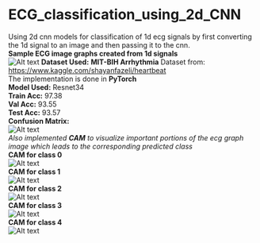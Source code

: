 # ECG_classification_using_2d_CNN
Using 2d cnn models for classification of 1d ecg signals by first converting the 1d signal to an image and then passing it to the cnn.
<br>
<b>Sample ECG image graphs created from 1d signals</b><br>
![Alt text](/Images/ecg_graphs.png?raw=true "Sample Ecg Graphs")
<b>Dataset Used:</b>  <b>MIT-BIH Arrhythmia</b> Dataset from: https://www.kaggle.com/shayanfazeli/heartbeat
<br>
The implementation is done in <b>PyTorch</b><br>
<b>Model Used:</b> Resnet34<br>
<b>Train Acc:</b> 97.38<br>
<b>Val Acc:</b> 93.55<br>
<b>Test Acc:</b> 93.57<br>
<b>Confusion Matrix:</b><br>
![Alt text](/Images/Confusion_Matrix.JPG?raw=true "Confusion Matrix")
<br>
*Also implemented <b>CAM</b> to visualize important portions of the ecg graph image which leads to the corresponding predicted class*
<br>
<b>CAM for class 0</b>
<br>
![Alt text](/Images/result0.JPG?raw=true "CAM for class 0")
<br>
<b>CAM for class 1</b>
<br>
![Alt text](/Images/result1.JPG?raw=true "CAM for class 1")
<br>
<b>CAM for class 2</b>
<br>
![Alt text](/Images/result2.JPG?raw=true "CAM for class 2")
<br>
<b>CAM for class 3</b>
<br>
![Alt text](/Images/result3.JPG?raw=true "CAM for class 3")
<br>
<b>CAM for class 4</b>
<br>
![Alt text](/Images/result4.JPG?raw=true "CAM for class 4")
